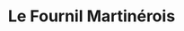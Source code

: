 ---
title: "Le Fournil Martinérois"
url: /saint-martin-dheres/le-fournil-martinerois/
shop: boulangerie
---